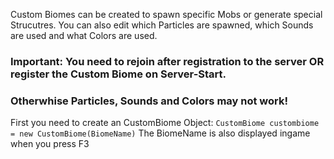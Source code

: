 Custom Biomes can be created to spawn specific Mobs or generate special Strucutres. 
You can also edit which Particles are spawned, which Sounds are used and what Colors are used.

### Important: You need to rejoin after registration to the server **OR** register the Custom Biome on Server-Start.
### Otherwhise Particles, Sounds and Colors may not work!

First you need to create an CustomBiome Object:
``` CustomBiome custombiome = new CustomBiome(BiomeName) ```
The BiomeName is also displayed ingame when you press F3

